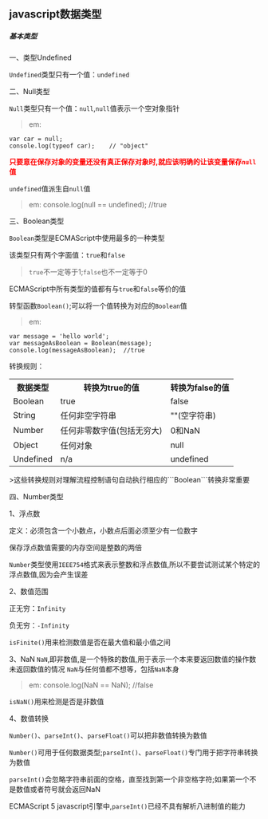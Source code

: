 ## javascript数据类型

##### 基本类型

一、类型Undefined

```Undefined```类型只有一个值：```undefined```

二、Null类型

```Null```类型只有一个值：```null```,```null```值表示一个空对象指针
>em:
```
var car = null;
console.log(typeof car);	// "object"
```

<b style="color:#F00">只要意在保存对象的变量还没有真正保存对象时,就应该明确的让该变量保存```null```值</b>

```undefined```值派生自```null```值
>em: console.log(null == undefined);	//true

三、Boolean类型

```Boolean```类型是ECMAScript中使用最多的一种类型

该类型只有两个字面值：```true```和```false```
>```true```不一定等于1;```false```也不一定等于0

ECMAScript中所有类型的值都有与```true```和```false```等价的值

转型函数```Boolean()```;可以将一个值转换为对应的```Boolean```值
>em:
```
var message = 'hello world';
var messageAsBoolean = Boolean(message);
console.log(messageAsBoolean);	//true
```

转换规则：
<table>
	<tr>
		<th>数据类型</th>
		<th>转换为true的值</th>
		<th>转换为false的值</th>
	</tr>
	<tr>
		<td>Boolean</td>
		<td>true</td>
		<td>false</td>
	</tr>
	<tr>
		<td>String</td>
		<td>任何非空字符串</td>
		<td>""(空字符串)</td>
	</tr>
	<tr>
		<td>Number</td>
		<td>任何非零数字值(包括无穷大)</td>
		<td>0和NaN</td>
	</tr>
	<tr>
		<td>Object</td>
		<td>任何对象</td>
		<td>null</td>
	</tr>
	<tr>
		<td>Undefined</td>
		<td>n/a</td>
		<td>undefined</td>
	</tr>
</table>
>这些转换规则对理解流程控制语句自动执行相应的```Boolean```转换非常重要

四、Number类型

1、浮点数

定义：必须包含一个小数点，小数点后面必须至少有一位数字

保存浮点数值需要的内存空间是整数的两倍

```Number```类型使用```IEEE754```格式来表示整数和浮点数值,所以不要尝试测试某个特定的浮点数值,因为会产生误差

2、数值范围

正无穷：```Infinity```

负无穷：```-Infinity```

```isFinite()```用来检测数值是否在最大值和最小值之间

3、NaN
```NaN```,即非数值,是一个特殊的数值,用于表示一个本来要返回数值的操作数未返回数值的情况
```NaN```与任何值都不想等，包括```NaN```本身
>em: console.log(NaN == NaN);	//false

```isNaN()```用来检测是否是非数值

4、数值转换

```Number()```、```parseInt()```、```parseFloat()```可以把非数值转换为数值

```Number()```可用于任何数据类型;```parseInt()```、```parseFloat()```专门用于把字符串转换为数值

```parseInt()```会忽略字符串前面的空格，直至找到第一个非空格字符;如果第一个不是数值或者符号就会返回NaN

ECMAScript 5 javascript引擎中,```parseInt()```已经不具有解析八进制值的能力



